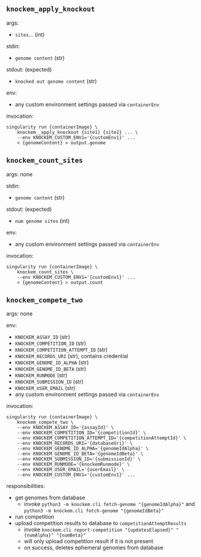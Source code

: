 ## `knockem_apply_knockout`

args:
- `sites`... (int)

stdin:
- `genome content` (str)

stdout: (expected)
- `knocked out genome content` (str)

env:
- any custom environment settings passed via `containerEnv`

invocation:
```
singularity run {containerImage} \
    knockem__apply_knockout {site1} {site2} ... \
    --env KNOCKEM_CUSTOM_ENV1='{customEnv1}' ...
    < {genomeContent} > output.genome
```

## `knockem_count_sites`

args: none

stdin:
- `genome content` (str)

stdout: (expected)
- `num genome sites` (int)

env:
- any custom environment settings passed via `containerEnv`

invocation:
```
singularity run {containerImage} \
    knockem_count_sites \
    --env KNOCKEM_CUSTOM_ENV1='{customEnv1}' ...
    < {genomeContent} > output.count
```

## `knockem_compete_two`

args: none

env:
- `KNOCKEM_ASSAY_ID` (str)
- `KNOCKEM_COMPETITION_ID` (str)
- `KNOCKEM_COMPETITION_ATTEMPT_ID` (str)
- `KNOCKEM_RECORDS_URI` (str), contains credential
- `KNOCKEM_GENOME_ID_ALPHA` (str)
- `KNOCKEM_GENOME_ID_BETA` (str)
- `KNOCKEM_RUNMODE` (str)
- `KNOCKEM_SUBMISSION_ID` (str)
- `KNOCKEM_USER_EMAIL` (str)
- any custom environment settings passed via `containerEnv`

invocation:
```
singularity run {containerImage} \
    knockem_compete_two \
    --env KNOCKEM_ASSAY_ID='{assayId}' \
    --env KNOCKEM_COMPETITION_ID='{competitionId}' \
    --env KNOCKEM_COMPETITION_ATTEMPT_ID='{competitionAttemptId}' \
    --env KNOCKEM_RECORDS_URI='{databaseUri}' \
    --env KNOCKEM_GENOME_ID_ALPHA='{genomeIdAlpha}' \
    --env KNOCKEM_GENOME_ID_BETA='{genomeIdBeta}' \
    --env KNOCKEM_SUBMISSION_ID='{submissionId}' \
    --env KNOCKEM_RUNMODE='{knockemRunmode}' \
    --env KNOCKEM_USER_EMAIL='{userEmail}' \
    --env KNOCKEM_CUSTOM_ENV1='{customEnv1}' ...
```

responsibilities:
- get genomes from database
    - invoke `python3 -m knockem.cli fetch-genome "{genomeIdAlpha}"` and `python3 -m knockem.cli fetch-genome "{genomeIdBeta}"`
- run competition
- upload competition results to database to `competitionAttemptResults`
    - invoke `knockem.cli report-competition "{updatesElapsed}" "{numAlpha}" "{numBeta}"`
    - will only upload competition result if it is not present
    - on success, deletes ephemeral genomes from database
